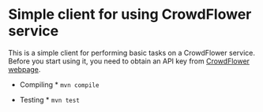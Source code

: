 Simple client for using CrowdFlower service
===========================================

This is a simple client for performing basic tasks on a CrowdFlower service.
Before you start using it, you need to obtain an API key from [CrowdFlower webpage](https://crowdflower.com/docs/api "CrowdFlower API documentation").

* Compiling *
`mvn compile`

* Testing *
`mvn test`